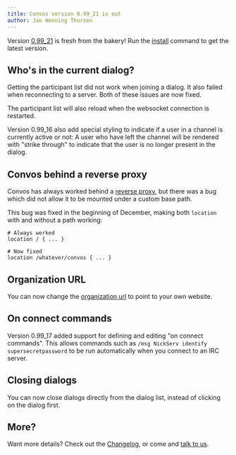 ```yaml
---
title: Convos version 0.99_21 is out
author: Jan Henning Thorsen
---
```


Version [0.99_21](https://github.com/convos-chat/convos/tree/stable) is fresh
from the bakery! Run the
[install](/doc/start#quick-start-guide) command to get the
latest version.

## Who's in the current dialog?

<!--more-->

Getting the participant list did not work when joining a dialog. It also
failed when reconnecting to a server. Both of these issues are now fixed.

The participant list will also reload when the websocket connection is
restarted.

Version 0.99_16 also add special styling to indicate if a user in a channel is
currently active or not: A user who have left the channel will be rendered
with "strike through" to indicate that the user is no longer present in the
dialog.

## Convos behind a reverse proxy

Convos has always worked behind a
[reverse proxy](/doc/faq#can-convos-run-behind-behind-my-favorite-web-server),
but there was a bug which did not allow it to be mounted under a custom base
path.

This bug was fixed in the beginning of December, making both `location` with and
without a path working:

    # Always worked
    location / { ... }

    # Now fixed
    location /whatever/convos { ... }

## Organization URL

You can now change the
[organization url](/doc/config#convosorganizationurl) to point to your
own website.

## On connect commands

Version 0.99_17 added support for defining and editing "on connect commands".
This allows commands such as `/msg NickServ identify supersecretpassword` to be
run automatically when you connect to an IRC server.

## Closing dialogs

You can now close dialogs directly from the dialog list, instead of clicking
on the dialog first.

## More?

Want more details? Check out the
[Changelog](https://github.com/convos-chat/convos/blob/main/Changes), or come
and [talk to us](/doc#get-in-touch).
